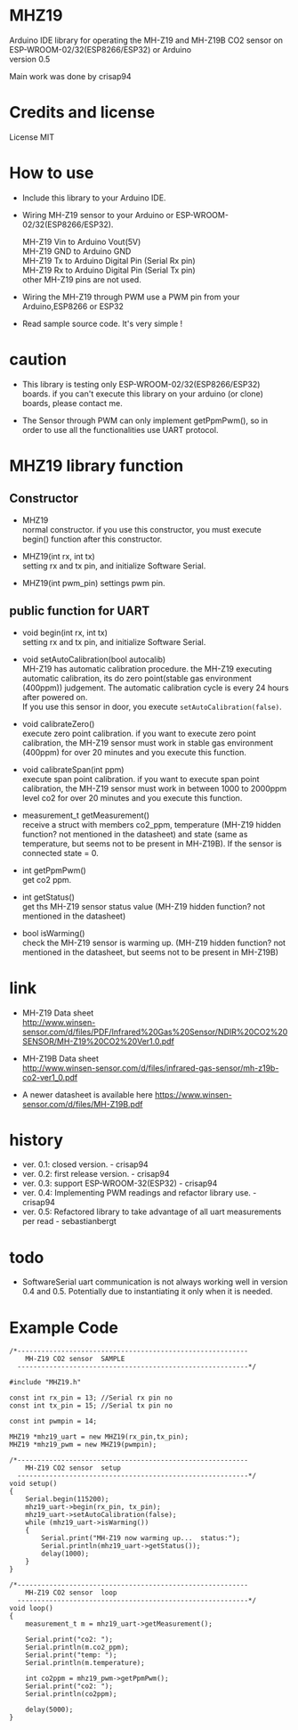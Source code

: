 # MHZ19
Arduino IDE library for operating the MH-Z19 and MH-Z19B CO2 sensor 
on ESP-WROOM-02/32(ESP8266/ESP32) or Arduino  
version 0.5

Main work was done by crisap94

# Credits and license  
License MIT

# How to use

* Include this library to your Arduino IDE.
* Wiring MH-Z19 sensor to your Arduino or ESP-WROOM-02/32(ESP8266/ESP32).

    MH-Z19 Vin to Arduino Vout(5V)  
    MH-Z19 GND  to Arduino GND  
    MH-Z19 Tx   to Arduino Digital Pin (Serial Rx pin)  
    MH-Z19 Rx   to Arduino Digital Pin (Serial Tx pin)  
    other MH-Z19 pins are not used.  
    
* Wiring the MH-Z19 through PWM use a PWM pin from your Arduino,ESP8266 or ESP32
* Read sample source code. It's very simple !

# caution

* This library is testing only ESP-WROOM-02/32(ESP8266/ESP32) boards. if you can't execute this library on your arduino (or clone) boards, please contact me.

* The Sensor through PWM can only implement getPpmPwm(), so in order to use all the functionalities use UART protocol.

# MHZ19 library function

## Constructor

* MHZ19  
  normal constructor. if you use this constructor, you must execute begin() function after this constructor.

* MHZ19(int rx, int tx)  
  setting rx and tx pin, and initialize Software Serial.
  
* MHZ19(int pwm_pin)
  settings pwm pin.

## public function for UART

* void begin(int rx, int tx)  
  setting rx and tx pin, and initialize Software Serial.
  
* void setAutoCalibration(bool autocalib)  
  MH-Z19 has automatic calibration procedure. the MH-Z19 executing automatic calibration, its do zero point(stable gas environment (400ppm)) judgement.
  The automatic calibration cycle is every 24 hours after powered on.  
  If you use this sensor in door, you execute `setAutoCalibration(false)`.

* void calibrateZero()  
  execute zero point calibration. 
  if you want to execute zero point calibration, the MH-Z19 sensor must work in stable gas environment (400ppm) for over 20 minutes and you execute this function.

* void calibrateSpan(int ppm)  
  execute span point calibration.
  if you want to execute span point calibration, the MH-Z19 sensor must work in between 1000 to 2000ppm level co2 for over 20 minutes and you execute this function.
  
* measurement_t getMeasurement()  
  receive a struct with members co2_ppm, temperature (MH-Z19 hidden function? not mentioned in the datasheet) and state (same as temperature, but seems not to be present in MH-Z19B). If the sensor is connected state = 0.
  
* int getPpmPwm()  
  get co2 ppm.

* int getStatus()  
  get ths MH-Z19 sensor status value (MH-Z19 hidden function? not mentioned in the datasheet)

* bool isWarming()  
  check the MH-Z19 sensor is warming up. (MH-Z19 hidden function? not mentioned in the datasheet, but seems not to be present in MH-Z19B)

# link
* MH-Z19 Data sheet  
  http://www.winsen-sensor.com/d/files/PDF/Infrared%20Gas%20Sensor/NDIR%20CO2%20SENSOR/MH-Z19%20CO2%20Ver1.0.pdf

* MH-Z19B Data sheet  
  http://www.winsen-sensor.com/d/files/infrared-gas-sensor/mh-z19b-co2-ver1_0.pdf
  
* A newer datasheet is available here
  https://www.winsen-sensor.com/d/files/MH-Z19B.pdf

# history
* ver. 0.1: closed version. - crisap94
* ver. 0.2: first release version. - crisap94
* ver. 0.3: support ESP-WROOM-32(ESP32) - crisap94
* ver. 0.4: Implementing PWM readings and refactor library use. - crisap94
* ver. 0.5: Refactored library to take advantage of all uart measurements per read - sebastianbergt

# todo

* SoftwareSerial uart communication is not always working well in version 0.4 and 0.5. Potentially due to instantiating it only when it is needed.

# Example Code

```
/*----------------------------------------------------------
    MH-Z19 CO2 sensor  SAMPLE
  ----------------------------------------------------------*/

#include "MHZ19.h"

const int rx_pin = 13; //Serial rx pin no
const int tx_pin = 15; //Serial tx pin no

const int pwmpin = 14;

MHZ19 *mhz19_uart = new MHZ19(rx_pin,tx_pin);
MHZ19 *mhz19_pwm = new MHZ19(pwmpin);

/*----------------------------------------------------------
    MH-Z19 CO2 sensor  setup
  ----------------------------------------------------------*/
void setup()
{
    Serial.begin(115200);
    mhz19_uart->begin(rx_pin, tx_pin);
    mhz19_uart->setAutoCalibration(false);
    while (mhz19_uart->isWarming())
    {
        Serial.print("MH-Z19 now warming up...  status:");
        Serial.println(mhz19_uart->getStatus());
        delay(1000);
    }
}

/*----------------------------------------------------------
    MH-Z19 CO2 sensor  loop
  ----------------------------------------------------------*/
void loop()
{
    measurement_t m = mhz19_uart->getMeasurement();

    Serial.print("co2: ");
    Serial.println(m.co2_ppm);
    Serial.print("temp: ");
    Serial.println(m.temperature);

    int co2ppm = mhz19_pwm->getPpmPwm();
    Serial.print("co2: ");
    Serial.println(co2ppm);
    
    delay(5000);
}
```
